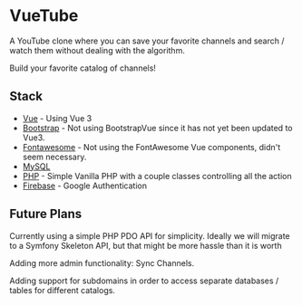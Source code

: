 # VueTube

A YouTube clone where you can save your favorite channels and search / watch them without dealing with the algorithm.

Build your favorite catalog of channels!


## Stack

  - [Vue](https://vuejs.org/) - Using Vue 3
  - [Bootstrap](https://getbootstrap.com/) - Not using BootstrapVue since it has not yet been updated to Vue3.
  - [Fontawesome](https://fontawesome.com/) - Not using the FontAwesome Vue components, didn't seem necessary.
  - [MySQL](https://www.mysql.com/)
  - [PHP](https://www.php.net/) - Simple Vanilla PHP with a couple classes controlling all the action
  - [Firebase](https://firebase.google.com/) - Google Authentication


## Future Plans

Currently using a simple PHP PDO API for simplicity. Ideally we will migrate to a Symfony Skeleton API, but that might be more hassle than it is worth

Adding more admin functionality: Sync Channels.

Adding support for subdomains in order to access separate databases / tables for different catalogs.
